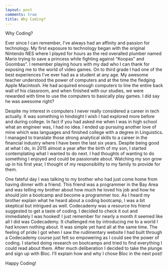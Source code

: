 ```yaml
---
layout: post
comments: true
title: Why Coding?
---
```

Why Coding?

Ever since I can remember, I’ve always had an affinity and passion for technology. My first exposure to technology began with the original Nintendo NES where I played for hours as the red overalled plumber named Mario trying to save a princess while fighting against “Koopas” and Goombas”. I remember playing hours with my dad who I can thank for exposing me to the world of video games. On to third grade I had one of the best experiences I’ve ever had as a student at any age. My awesome teacher understood the power of computers and at the time the fledging Apple Macintosh. He had acquired enough computers to line the entire back wall of his classroom, and when finished with our studies, we were rewarded with time to use the computers to basically play games. I did say he was awesome right?

Despite my interest in computers I never really considered a career in tech actually. It was something in hindsight I wish I had explored more before and during college. In fact if you had asked me when I was in high school what an engineer was, I had no idea. I ended up pursuing another love of mine which was languages and finished college with a degree in Linguistics. I managed to translate those strong analytical skills to a career in the financial industry where I have been the last six years. Despite being good at what I do, in 2015 almost a year after the birth of my son, I started contemplating what I wanted to do next. I had thoughts of wanting to do something I enjoyed and could be passionate about. Watching my son grow up in his first year, I thought of my responsibility to my family to provide for them.

One fateful day I was talking to my brother who had just come home from having dinner with a friend. This friend was a programmer in the Bay Area and was telling my brother about how much he loved his job and how he should join a bootcamp and become a programmer too. As I heard my brother explain what he heard about a coding bootcamp, I was a bit skeptical but intrigued as well. Codecademy was a resource his friend suggested to get a taste of coding. I decided to check it out and immediately I was hooked! I just remember for nearly a month it seemed like all I did was Codecademy. It challenged me by introducing me to a world I had known nothing about. It was simple yet hard all at the same time. The feeling of pride I got when I saw the rudimentary website I had built through a Codecademy course just felt so empowering as I could see the power of coding. I started doing research on bootcamps and tried to find everything I could read about them. After much deliberation I decided to take the plunge and sign up with Bloc. I’ll explain how and why I chose Bloc in the next post!

Happy Coding!
